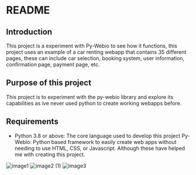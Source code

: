 # README

## Introduction

This project is a experiment with Py-Webio to see how it functions, this project uses an example of a car renting webapp that contains 35 different pages, these can include car selection, booking system, user information, confirmation page, payment page, etc.

## Purpose of this project

This project is to experiment with the py-webio library and explore its capabilities as ive never used python to create working webapps before.

## Requirements 

- Python 3.8 or above: The core language used to develop this project
  Py-Webio: Python based framework to easily create web apps without needing to use HTML, CSS, or Javascript. Although these have helped me with creating this project.
  
![image1](https://github.com/user-attachments/assets/1dd80aeb-8f2f-42bc-a27c-979da5609233)
![image2 (1)](https://github.com/user-attachments/assets/441c3f6f-b083-475c-8770-b3a4743452bf)
![image3](https://github.com/user-attachments/assets/d71b0f59-083d-49c9-b763-7acdc22c89ee)
